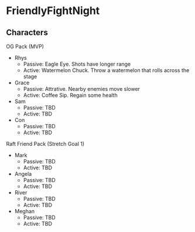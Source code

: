 # FriendlyFightNight

## Characters

OG Pack (MVP)
- Rhys
  - Passive: Eagle Eye. Shots have longer range
  - Active: Watermelon Chuck. Throw a watermelon that rolls across the stage
- Grace
  - Passive: Attrative. Nearby enemies move slower
  - Active: Coffee Sip. Regain some health
- Sam
  - Passive: TBD
  - Active: TBD
- Con 
  - Passive: TBD
  - Active: TBD
 
Raft Friend Pack (Stretch Goal 1)
- Mark
  - Passive: TBD
  - Active: TBD
- Angela
  - Passive: TBD
  - Active: TBD
- River
  - Passive: TBD
  - Active: TBD
- Meghan
  - Passive: TBD
  - Active: TBD
